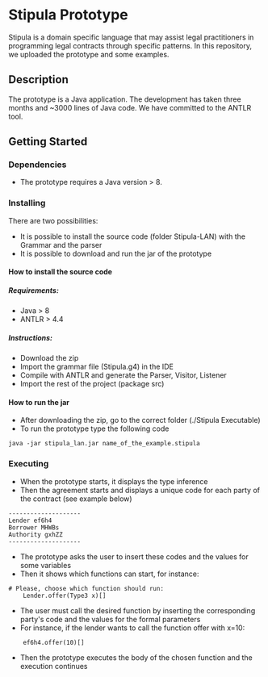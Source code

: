 # Stipula Prototype

Stipula is a domain specific language that may assist legal practitioners in programming legal contracts through specific patterns.
In this repository, we uploaded the prototype and some examples.

## Description

The prototype is a Java application. The development has taken three months and ~3000 lines of Java code. 
We have committed to the ANTLR tool.

## Getting Started

### Dependencies

* The prototype requires a Java version > 8.

### Installing

There are two possibilities:
* It is possible to install the source code (folder Stipula-LAN) with the Grammar and the parser 
* It is possible to download and run the jar of the prototype


#### How to install the source code

##### Requirements:
* Java > 8
* ANTLR > 4.4

##### Instructions:
* Download the zip
* Import the grammar file (Stipula.g4) in the IDE
* Compile with ANTLR and generate the Parser, Visitor, Listener
* Import the rest of the project (package src)

#### How to run the jar

* After downloading the zip, go to the correct folder (./Stipula Executable)
* To run the prototype type the following code
```
java -jar stipula_lan.jar name_of_the_example.stipula
```
 
### Executing

* When the prototype starts, it displays the type inference 
* Then the agreement starts and displays a unique code for each party of the contract (see example below)
```
--------------------
Lender ef6h4
Borrower MHWBs
Authority gxhZZ
--------------------
```
* The prototype asks the user to insert these codes and the values for some variables
* Then it shows which functions can start, for instance:
```
# Please, choose which function should run: 
	Lender.offer(Type3 x)[]
```
* The user must call the desired function by inserting the corresponding party's code and the values for the formal parameters
* For instance, if the lender wants to call the function offer with x=10:
```
	ef6h4.offer(10)[]
```
* Then the prototype executes the body of the chosen function and the execution continues
